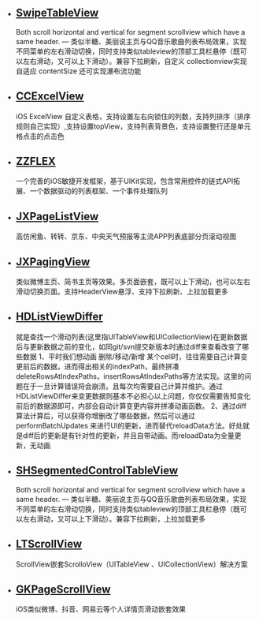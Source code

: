 


* ## [SwipeTableView](https://github.com/Roylee-ML/SwipeTableView)
  Both scroll horizontal and vertical for segment scrollview which have a same header. — 类似半糖、美丽说主页与QQ音乐歌曲列表布局效果，实现不同菜单的左右滑动切换，同时支持类似tableview的顶部工具栏悬停（既可以左右滑动，又可以上下滑动）。兼容下拉刷新，自定义 collectionview实现自适应 contentSize 还可实现瀑布流功能

*  ## [CCExcelView](https://github.com/Jonas-o/CCExcelView) 
   iOS ExcelView 自定义表格，支持设置左右向锁住的列数，支持列排序（排序规则自己实现）,支持设置topView，支持列表背景色，支持设置整行还是单元格点击的点击色


  
* ## [ZZFLEX](https://github.com/tbl00c/ZZFLEX)
  一个完善的iOS敏捷开发框架，基于UIKit实现，包含常用控件的链式API拓展、一个数据驱动的列表框架、一个事件处理队列
  
*  ## [JXPageListView](https://github.com/pujiaxin33/JXPageListView)
   高仿闲鱼、转转、京东、中央天气预报等主流APP列表底部分页滚动视图
   
*  ## [JXPagingView](https://github.com/pujiaxin33/JXPagingView)
   类似微博主页、简书主页等效果。多页面嵌套，既可以上下滑动，也可以左右滑动切换页面。支持HeaderView悬浮、支持下拉刷新、上拉加载更多
   
* ## [HDListViewDiffer](https://github.com/donggelaile/HDListViewDiffer)
     就是查找一个滑动列表(这里指UITableView和UICollectionView)在更新数据后与更新数据之前的变化，如同git/svn提交新版本时通过diff来查看改变了哪些数据
     1、平时我们想动画 删除/移动/新增 某个cell时，往往需要自己计算变更前后的数据，进而得出相关的indexPath，最终拼凑 deleteRowsAtIndexPaths，insertRowsAtIndexPaths等方法实现。这里的问题在于一旦计算错误将会崩溃。且每次均需要自己计算并维护。通过HDListViewDiffer来变更数据则基本不必担心以上问题，你仅仅需要告知变化前后的数据源即可，内部会自动计算变更内容并拼凑动画函数。
2、通过diff算法计算后，可以获得你增删改了哪些数据，然后可以通过 performBatchUpdates 来进行UI的更新，进而替代reloadData方法。好处就是diff后的更新是有针对性的更新，并且自带动画。而reloadData为全量更新，无动画
  
* ## [SHSegmentedControlTableView](https://github.com/HatsuneMikuV/SHSegmentedControlTableView)
  Both scroll horizontal and vertical for segment scrollview which have a same header. — 类似半糖、美丽说主页与QQ音乐歌曲列表布局效果，实现不同菜单的左右滑动切换，同时支持类似tableview的顶部工具栏悬停（既可以左右滑动，又可以上下滑动）。兼容下拉刷新，上拉加载更多

* ## [LTScrollView](https://github.com/gltwy/LTScrollView)
  ScrollView嵌套ScrolloView（UITableView 、UICollectionView）解决方案
  
* ## [GKPageScrollView](https://github.com/QuintGao/GKPageScrollView)
  iOS类似微博、抖音、网易云等个人详情页滑动嵌套效果
  
